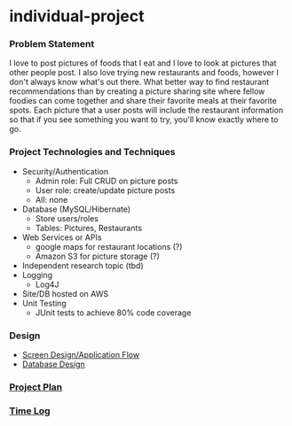# individual-project

### Problem Statement

I love to post pictures of foods that I eat and I love to look at pictures that other people post. I also love trying new restaurants and foods, however I don't always know what's out there. What better way to find restaurant recommendations than by creating a picture sharing site where fellow foodies can come together and share their favorite meals at their favorite spots. Each picture that a user posts will include the restaurant information so that if you see something you want to try, you'll know exactly where to go. 


### Project Technologies and Techniques
+ Security/Authentication
    + Admin role: Full CRUD on picture posts
    + User role: create/update picture posts
    + All: none
+ Database (MySQL/Hibernate)
    + Store users/roles
    + Tables: Pictures, Restaurants
+ Web Services or APIs
    + google maps for restaurant locations (?)
    + Amazon S3 for picture storage (?)
+ Independent research topic (tbd)
+ Logging
    + Log4J
+ Site/DB hosted on AWS
+ Unit Testing 
    + JUnit tests to achieve 80% code coverage
    
### Design
* [Screen Design/Application Flow](screendesign.md)
* [Database Design](databasedesign.md)

### [Project Plan](projectplan.md)

### [Time Log](timelog.md)



